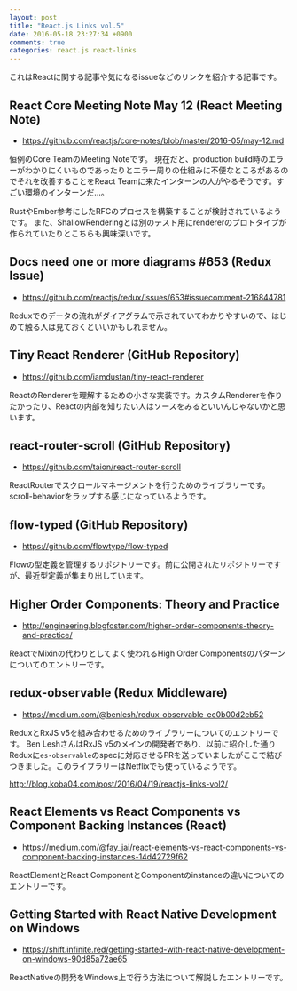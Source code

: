 ```yaml
---
layout: post
title: "React.js Links vol.5"
date: 2016-05-18 23:27:34 +0900
comments: true
categories: react.js react-links
---
```


これはReactに関する記事や気になるissueなどのリンクを紹介する記事です。

<!-- more -->

## React Core Meeting Note May 12 (React Meeting Note)

* https://github.com/reactjs/core-notes/blob/master/2016-05/may-12.md

恒例のCore TeamのMeeting Noteです。
現在だと、production build時のエラーがわかりにくいものであったりとエラー周りの仕組みに不便なところがあるのでそれを改善することをReact Teamに来たインターンの人がやるそうです。すごい環境のインターンだ...。

RustやEmber参考にしたRFCのプロセスを構築することが検討されているようです。
また、ShallowRenderingとは別のテスト用にrendererのプロトタイプが作られていたりとこちらも興味深いです。

## Docs need one or more diagrams #653 (Redux Issue)

* https://github.com/reactjs/redux/issues/653#issuecomment-216844781

Reduxでのデータの流れがダイアグラムで示されていてわかりやすいので、はじめて触る人は見ておくといいかもしれません。

## Tiny React Renderer (GitHub Repository)

* https://github.com/iamdustan/tiny-react-renderer

ReactのRendererを理解するための小さな実装です。カスタムRendererを作りたかったり、Reactの内部を知りたい人はソースをみるといいんじゃないかと思います。

## react-router-scroll (GitHub Repository)

* https://github.com/taion/react-router-scroll

ReactRouterでスクロールマネージメントを行うためのライブラリーです。
scroll-behaviorをラップする感じになっているようです。

## flow-typed (GitHub Repository)

* https://github.com/flowtype/flow-typed

Flowの型定義を管理するリポジトリーです。前に公開されたリポジトリーですが、最近型定義が集まり出しています。

## Higher Order Components: Theory and Practice

* http://engineering.blogfoster.com/higher-order-components-theory-and-practice/

ReactでMixinの代わりとしてよく使われるHigh Order Componentsのパターンについてのエントリーです。

## redux-observable (Redux Middleware)

* https://medium.com/@benlesh/redux-observable-ec0b00d2eb52

ReduxとRxJS v5を組み合わせるためのライブラリーについてのエントリーです。
Ben LeshさんはRxJS v5のメインの開発者であり、以前に紹介した通りReduxに`es-observable`のspecに対応させるPRを送っていましたがここで結びつきました。このライブラリーはNetflixでも使っているようです。

http://blog.koba04.com/post/2016/04/19/reactjs-links-vol2/

## React Elements vs React Components vs Component Backing Instances (React)

* https://medium.com/@fay_jai/react-elements-vs-react-components-vs-component-backing-instances-14d42729f62

ReactElementとReact ComponentとComponentのinstanceの違いについてのエントリーです。

## Getting Started with React Native Development on Windows

* https://shift.infinite.red/getting-started-with-react-native-development-on-windows-90d85a72ae65

ReactNativeの開発をWindows上で行う方法について解説したエントリーです。
